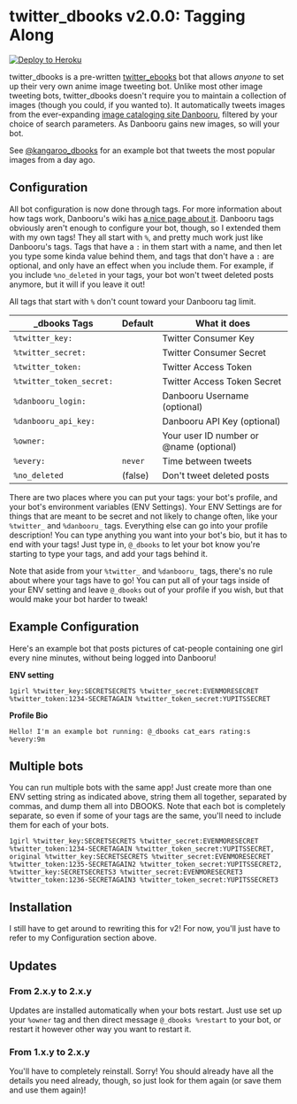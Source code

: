 # twitter_dbooks v2.0.0: Tagging Along

[![Deploy to Heroku](https://www.herokucdn.com/deploy/button.svg)](https://heroku.com/deploy)

twitter_dbooks is a pre-written [twitter_ebooks](https://github.com/mispy/twitter_ebooks) bot that allows *anyone* to set up their very own anime image tweeting bot. Unlike most other image tweeting bots, twitter_dbooks doesn't require you to maintain a collection of images (though you could, if you wanted to). It automatically tweets images from the ever-expanding [image cataloging site Danbooru](http://danbooru.donmai.us/posts?tags=rating%3As), filtered by your choice of search parameters. As Danbooru gains new images, so will your bot.

See [@kangaroo_dbooks](https://twitter.com/kangaroo_dbooks) for an example bot that tweets the most popular images from a day ago.

## Configuration

All bot configuration is now done through tags. For more information about how tags work, Danbooru's wiki has [a nice page about it](http://danbooru.donmai.us/wiki_pages/43049). Danbooru tags obviously aren't enough to configure your bot, though, so I extended them with my own tags! They all start with `%`, and pretty much work just like Danbooru's tags. Tags that have a `:` in them start with a name, and then let you type some kinda value behind them, and tags that don't have a `:` are optional, and only have an effect when you include them. For example, if you include `%no_deleted` in your tags, your bot won't tweet deleted posts anymore, but it will if you leave it out!

All tags that start with `%` don't count toward your Danbooru tag limit.

_dbooks Tags              | Default | What it does
--------------------------|---------|---------------
`%twitter_key:`           |         | Twitter Consumer Key
`%twitter_secret:`        |         | Twitter Consumer Secret
`%twitter_token:`         |         | Twitter Access Token
`%twitter_token_secret:`  |         | Twitter Access Token Secret
`%danbooru_login:`        |         | Danbooru Username (optional)
`%danbooru_api_key:`      |         | Danbooru API Key (optional)
`%owner:`                 |         | Your user ID number or @name (optional)
`%every:`                 | `never` | Time between tweets
`%no_deleted`             | (false) | Don't tweet deleted posts

There are two places where you can put your tags: your bot's profile, and your bot's environment variables (ENV Settings). Your ENV Settings are for things that are meant to be secret and not likely to change often, like your `%twitter_` and `%danbooru_` tags. Everything else can go into your profile description! You can type anything you want into your bot's bio, but it has to end with your tags! Just type in, `@_dbooks` to let your bot know you're starting to type your tags, and add your tags behind it.

Note that aside from your `%twitter_` and `%danbooru_` tags, there's no rule about where your tags have to go! You can put all of your tags inside of your ENV setting and leave `@_dbooks` out of your profile if you wish, but that would make your bot harder to tweak!

## Example Configuration

Here's an example bot that posts pictures of cat-people containing one girl every nine minutes, without being logged into Danbooru!

**ENV setting**
```
1girl %twitter_key:SECRETSECRETS %twitter_secret:EVENMORESECRET %twitter_token:1234-SECRETAGAIN %twitter_token_secret:YUPITSSECRET
```

**Profile Bio**
```
Hello! I'm an example bot running: @_dbooks cat_ears rating:s %every:9m
```

## Multiple bots

You can run multiple bots with the same app! Just create more than one ENV setting string as indicated above, string them all together, separated by commas, and dump them all into DBOOKS. Note that each bot is completely separate, so even if some of your tags are the same, you'll need to include them for each of your bots.

```
1girl %twitter_key:SECRETSECRETS %twitter_secret:EVENMORESECRET %twitter_token:1234-SECRETAGAIN %twitter_token_secret:YUPITSSECRET, original %twitter_key:SECRETSECRETS %twitter_secret:EVENMORESECRET %twitter_token:1235-SECRETAGAIN2 %twitter_token_secret:YUPITSSECRET2, %twitter_key:SECRETSECRETS3 %twitter_secret:EVENMORESECRET3 %twitter_token:1236-SECRETAGAIN3 %twitter_token_secret:YUPITSSECRET3
```

## Installation

I still have to get around to rewriting this for v2! For now, you'll just have to refer to my Configuration section above.

## Updates

### From 2.x.y to 2.x.y
Updates are installed automatically when your bots restart. Just use set up your `%owner` tag and then direct message `@_dbooks %restart` to your bot, or restart it however other way you want to restart it.

### From 1.x.y to 2.x.y
You'll have to completely reinstall. Sorry! You should already have all the details you need already, though, so just look for them again (or save them and use them again)! 
